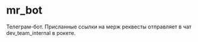 # mr_bot

Телеграм-бот. Присланные ссылки на мерж реквесты отправляет в чат dev_team_internal  в рокете.

